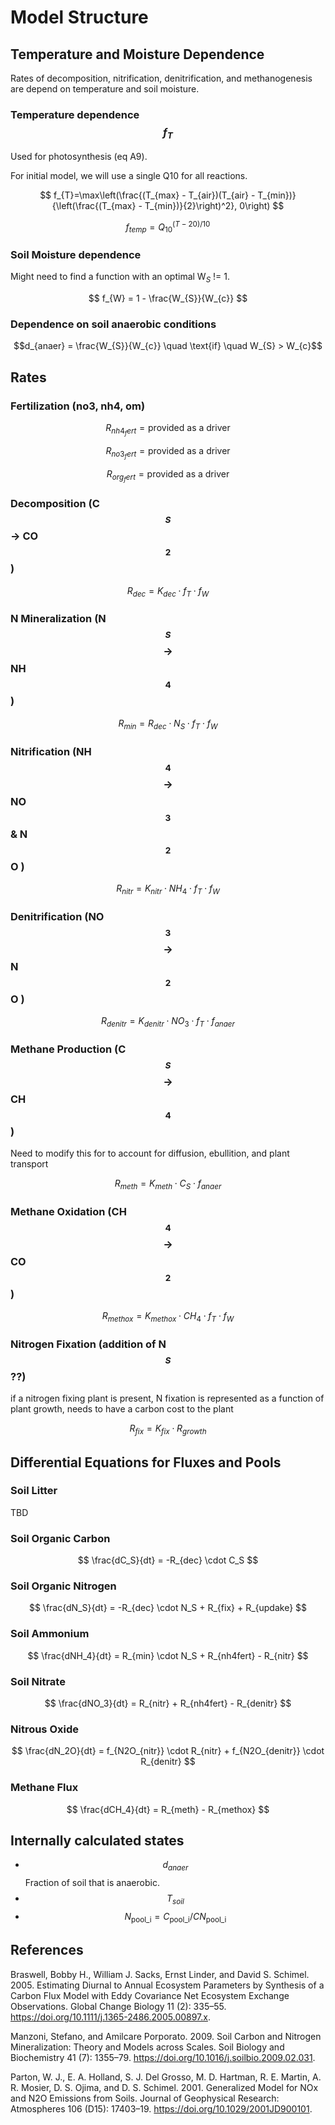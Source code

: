 # Model Structure

## Temperature and Moisture Dependence 

Rates of decomposition, nitrification, denitrification, and methanogenesis are depend on temperature and soil moisture.

### Temperature dependence $$f_{T}$$

Used for photosynthesis (eq A9). 

For initial model, we will use a single Q10 for all reactions. 

$$
f_{T}=\max\left(\frac{(T_{max} - T_{air})(T_{air} - T_{min})}{\left(\frac{(T_{max} - T_{min})}{2}\right)^2}, 0\right)
$$

$$
f_{temp} = Q_{10}^{(T - 20)/10}
$$

### Soil Moisture dependence

Might need to find a function with an optimal W$_S$ != 1.

$$
f_{W} = 1 - \frac{W_{S}}{W_{c}}
$$

### Dependence on soil anaerobic conditions

$$d_{anaer} = \frac{W_{S}}{W_{c}} \quad \text{if} \quad W_{S} > W_{c}$$

## Rates

### Fertilization (no3, nh4, om)

$$
R_{nh4_fert} = \textrm{provided as a driver}
$$

$$
R_{no3_fert} = \textrm{provided as a driver}
$$

$$
R_{org_fert} = \textrm{provided as a driver}
$$

### Decomposition (C$$_S$$ $\rightarrow$ CO$$_2$$)

$$
R_{dec} = K_{dec} \cdot f_{T} \cdot f_{W}
$$

### N Mineralization (N$$_S$$ $$\rightarrow$$ NH$$_4$$)

$$
R_{min} = R_{dec} \cdot N_{S} \cdot f_{T} \cdot f_{W}
$$


### Nitrification (NH$$_4$$ $$\rightarrow$$ NO$$_3$$ & N$$_2$$O )

$$
R_{nitr} = K_{nitr} \cdot NH_4 \cdot f_{T} \cdot f_{W}
$$

### Denitrification (NO$$_3$$ $$\rightarrow$$ N$$_2$$O )

$$
R_{denitr} = K_{denitr} \cdot NO_3 \cdot f_{T} \cdot f_{anaer}
$$

### Methane Production (C$$_S$$ $$\rightarrow$$ CH$$_4$$)

Need to modify this for to account for diffusion, ebullition, and plant transport

$$
R_{meth} = K_{meth} \cdot C_S \cdot f_{anaer}
$$

### Methane Oxidation (CH$$_4$$ $$\rightarrow$$ CO$$_2$$)

$$
R_{methox} = K_{methox} \cdot CH_4 \cdot f_{T} \cdot f_{W}
$$

### Nitrogen Fixation (addition of N$$_S$$??)

if a nitrogen fixing plant is present, N fixation is represented as a function of plant growth, needs to have a carbon cost to the plant 

$$
R_{fix} = K_{fix} \cdot R_{growth}
$$

## Differential Equations for Fluxes and Pools

### Soil Litter

TBD

### Soil Organic Carbon

$$
\frac{dC_S}{dt} = -R_{dec} \cdot C_S
$$

### Soil Organic Nitrogen

$$
\frac{dN_S}{dt} = -R_{dec} \cdot N_S + R_{fix} + R_{updake}
$$

### Soil Ammonium

$$
\frac{dNH_4}{dt} = R_{min} \cdot N_S + R_{nh4fert} - R_{nitr}
$$

### Soil Nitrate 

$$
\frac{dNO_3}{dt} = R_{nitr}  + R_{nh4fert} - R_{denitr}
$$

### Nitrous Oxide

$$
\frac{dN_2O}{dt} = f_{N2O_{nitr}} \cdot R_{nitr} + f_{N2O_{denitr}} \cdot R_{denitr}
$$

### Methane Flux

$$
\frac{dCH_4}{dt} = R_{meth} - R_{methox}
$$

## Internally calculated states

- $$d_{anaer}$$ Fraction of soil that is anaerobic.
- $$T_{soil}$$
- $$N_{\textrm{pool_i}} = C_{\textrm{pool_i}} / CN_{\textrm{pool_i}}$$

## References

Braswell, Bobby H., William J. Sacks, Ernst Linder, and David S. Schimel. 2005. Estimating Diurnal to Annual Ecosystem Parameters by Synthesis of a Carbon Flux Model with Eddy Covariance Net Ecosystem Exchange Observations. Global Change Biology 11 (2): 335–55. https://doi.org/10.1111/j.1365-2486.2005.00897.x.


Manzoni, Stefano, and Amilcare Porporato. 2009. Soil Carbon and Nitrogen Mineralization: Theory and Models across Scales. Soil Biology and Biochemistry 41 (7): 1355–79. https://doi.org/10.1016/j.soilbio.2009.02.031.

Parton, W. J., E. A. Holland, S. J. Del Grosso, M. D. Hartman, R. E. Martin, A. R. Mosier, D. S. Ojima, and D. S. Schimel. 2001. Generalized Model for NOx  and N2O Emissions from Soils. Journal of Geophysical Research: Atmospheres 106 (D15): 17403–19. https://doi.org/10.1029/2001JD900101.
